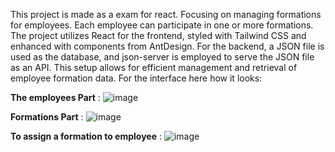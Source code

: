 This project is made as a exam for react. Focusing on managing formations for employees. Each employee can participate in one or more formations. The project utilizes React for the frontend, styled with Tailwind CSS and enhanced with components from AntDesign. For the backend, a JSON file is used as the database, and json-server is employed to serve the JSON file as an API. This setup allows for efficient management and retrieval of employee formation data.
For the interface here how it looks:   

__The employees Part__ :
![image](https://github.com/user-attachments/assets/26a3379e-b7f3-4410-a99c-a3d9075bdd09)

__Formations Part__  : 
![image](https://github.com/user-attachments/assets/6f0a8b54-6335-401d-b788-bae614f78d47)

__To assign a formation to employee__ :
![image](https://github.com/user-attachments/assets/3b6d8f53-4628-4a2a-aadf-589733077fb1)

